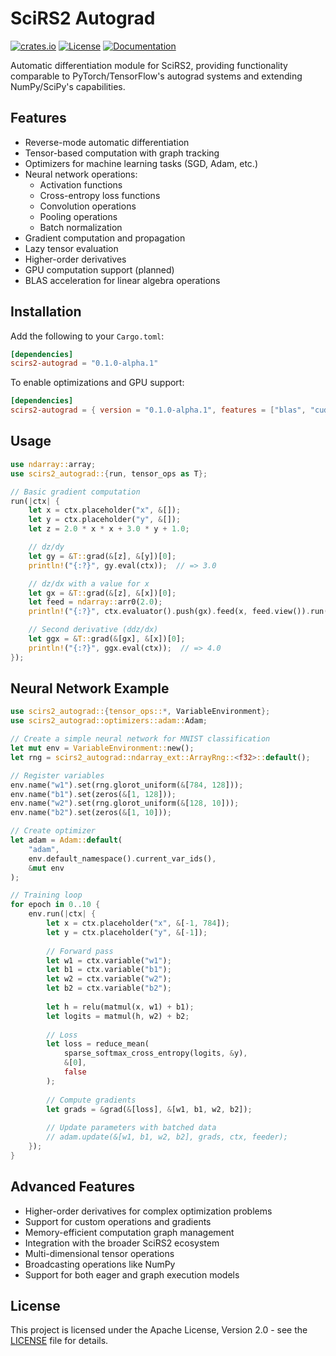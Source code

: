 # SciRS2 Autograd

[![crates.io](https://img.shields.io/crates/v/scirs2-autograd.svg)](https://crates.io/crates/scirs2-autograd)
[![License](https://img.shields.io/crates/l/scirs2-autograd.svg)](../LICENSE)
[![Documentation](https://img.shields.io/docsrs/scirs2-autograd)](https://docs.rs/scirs2-autograd)

Automatic differentiation module for SciRS2, providing functionality comparable to PyTorch/TensorFlow's autograd systems and extending NumPy/SciPy's capabilities.

## Features

- Reverse-mode automatic differentiation
- Tensor-based computation with graph tracking
- Optimizers for machine learning tasks (SGD, Adam, etc.)
- Neural network operations:
  - Activation functions
  - Cross-entropy loss functions
  - Convolution operations
  - Pooling operations
  - Batch normalization
- Gradient computation and propagation
- Lazy tensor evaluation
- Higher-order derivatives
- GPU computation support (planned)
- BLAS acceleration for linear algebra operations

## Installation

Add the following to your `Cargo.toml`:

```toml
[dependencies]
scirs2-autograd = "0.1.0-alpha.1"
```

To enable optimizations and GPU support:

```toml
[dependencies]
scirs2-autograd = { version = "0.1.0-alpha.1", features = ["blas", "cuda"] }
```

## Usage

```rust
use ndarray::array;
use scirs2_autograd::{run, tensor_ops as T};

// Basic gradient computation
run(|ctx| {
    let x = ctx.placeholder("x", &[]);
    let y = ctx.placeholder("y", &[]);
    let z = 2.0 * x * x + 3.0 * y + 1.0;

    // dz/dy
    let gy = &T::grad(&[z], &[y])[0];
    println!("{:?}", gy.eval(ctx));  // => 3.0

    // dz/dx with a value for x
    let gx = &T::grad(&[z], &[x])[0];
    let feed = ndarray::arr0(2.0);
    println!("{:?}", ctx.evaluator().push(gx).feed(x, feed.view()).run()[0]);  // => 8.0

    // Second derivative (ddz/dx)
    let ggx = &T::grad(&[gx], &[x])[0];
    println!("{:?}", ggx.eval(ctx));  // => 4.0
});
```

## Neural Network Example

```rust
use scirs2_autograd::{tensor_ops::*, VariableEnvironment};
use scirs2_autograd::optimizers::adam::Adam;

// Create a simple neural network for MNIST classification
let mut env = VariableEnvironment::new();
let rng = scirs2_autograd::ndarray_ext::ArrayRng::<f32>::default();

// Register variables
env.name("w1").set(rng.glorot_uniform(&[784, 128]));
env.name("b1").set(zeros(&[1, 128]));
env.name("w2").set(rng.glorot_uniform(&[128, 10]));
env.name("b2").set(zeros(&[1, 10]));

// Create optimizer
let adam = Adam::default(
    "adam", 
    env.default_namespace().current_var_ids(), 
    &mut env
);

// Training loop
for epoch in 0..10 {
    env.run(|ctx| {
        let x = ctx.placeholder("x", &[-1, 784]);
        let y = ctx.placeholder("y", &[-1]);
        
        // Forward pass
        let w1 = ctx.variable("w1");
        let b1 = ctx.variable("b1");
        let w2 = ctx.variable("w2");
        let b2 = ctx.variable("b2");
        
        let h = relu(matmul(x, w1) + b1);
        let logits = matmul(h, w2) + b2;
        
        // Loss
        let loss = reduce_mean(
            sparse_softmax_cross_entropy(logits, &y), 
            &[0], 
            false
        );
        
        // Compute gradients
        let grads = &grad(&[loss], &[w1, b1, w2, b2]);
        
        // Update parameters with batched data
        // adam.update(&[w1, b1, w2, b2], grads, ctx, feeder);
    });
}
```

## Advanced Features

- Higher-order derivatives for complex optimization problems
- Support for custom operations and gradients
- Memory-efficient computation graph management
- Integration with the broader SciRS2 ecosystem
- Multi-dimensional tensor operations
- Broadcasting operations like NumPy
- Support for both eager and graph execution models

## License

This project is licensed under the Apache License, Version 2.0 - see the [LICENSE](../LICENSE) file for details.